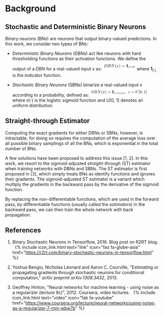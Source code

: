 # Background

## Stochastic and Deterministic Binary Neurons

_Binary neurons_ (BNs) are neurons that output binary-valued predictions. In
this work, we consider two types of BNs:

- _Deterministic Binary Neurons_ (DBNs) act like neurons with hard thresholding
  functions as their activation functions. We define the output of a DBN for a
  real-valued input _x_ as:
  <img src="figs/formula_dbn.png" alt="formula_dbn" style="wdith:auto; max-height:30px;">
  where __1__<sub>(&middot;)</sub> is the indicator function.

- _Stochastic Binary Neurons_ (SBNs) binarize a real-valued input _x_ according
  to a probability, defined as:
  <img src="figs/formula_sbn.png" alt="formula_sbn" style="wdith:auto; max-height:30px;">
  where &sigma;(&middot;) is the logistic sigmoid function and _U_[0, 1] denotes
  an uniform distribution.

## Straight-through Estimator

Computing the exact gradients for either DBNs or SBNs, however, is intractable,
for doing so requires the computation of the average loss over all possible
binary samplings of all the BNs, which is exponential in the total number of
BNs.

A few solutions have been proposed to address this issue [1, 2]. In this work,
we resort to the sigmoid-adjusted _straight-through_ (ST) estimator when
training networks with DBNs and SBNs. The ST estimator is first proposed in [3],
which simply treats BNs as identify functions and ignores their gradients. The
sigmoid-adjusted ST estimator is a variant which multiply the gradients in the
backward pass by the derivative of the sigmoid function.

By replacing the non-differentiable functions, which are used in the forward
pass, by differentiable functions (usually called the _estimators_) in the
backward pass, we can then train the whole network with back propagation.

## References

1. Binary Stochastic Neurons in Tensorflow, 2016.
   Blog post on R2RT blog. &nbsp;
   {% include icon_link.html text="link" icon="fas fa-globe-asia" href="https://r2rt.com/binary-stochastic-neurons-in-tensorflow.html" %}

2. Yoshua Bengio, Nicholas Léonard and Aaron C. Courville,
   "Estimating or propagating gradients through stochastic neurons for
   conditional computation,"
   _arXiv preprint arXiv:1308.3432_, 2013.

3. Geoffrey Hinton,
   "Neural networks for machine learning - using noise as a regularizer (lecture
   9c)", 2012.
   Coursera, video lectures. &nbsp;
   {% include icon_link.html text="video" icon="fab fa-youtube" href="https://www.coursera.org/lecture/neural-networks/using-noise-as-a-regularizer-7-min-wbw7b" %}